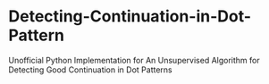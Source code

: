# Detecting-Continuation-in-Dot-Pattern
Unofficial Python Implementation for An Unsupervised Algorithm for Detecting Good Continuation in Dot Patterns
